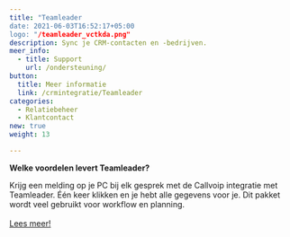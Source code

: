 ```yaml
---
title: "Teamleader
date: 2021-06-03T16:52:17+05:00
logo: "/teamleader_vctkda.png"
description: Sync je CRM-contacten en -bedrijven.
meer_info:
  - title: Support
    url: /ondersteuning/
button:
  title: Meer informatie
  link: /crmintegratie/Teamleader
categories:
  - Relatiebeheer
  - Klantcontact
new: true
weight: 13

---
```


**Welke voordelen levert Teamleader?**

Krijg een melding op je PC bij elk gesprek met de Callvoip integratie met Teamleader. Één keer klikken en je hebt alle gegevens voor je. Dit pakket wordt veel gebruikt voor workflow en planning.<br><br><a href="/crmintegratie/Teamleader/" class="button">Lees meer!</a>

